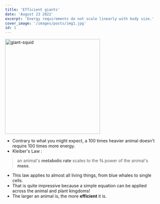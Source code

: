 ```yaml
---
title: 'Efficient giants'
date: 'August 23 2022'
excerpt: 'Energy requirements do not scale linearly with body size.'
cover_image: '/images/posts/img1.jpg'
id: 1
---
```


<img src='/images/content/giant-squid.jpg' width='310' alt='giant-squid' />

- Contrary to what you might expect, a 100 times heavier animal doesn't require 100 times more energy.
- Kleiber's Law :

> an animal's **metabolic rate** scales to the **3⁄4** power of the animal's **mass**.

- This law applies to almost all living things, from blue whales to single cells.
- That is quite impressive because a simple equation can be applied across the animal and plant kingdoms!
- The larger an animal is, the more **efficient** it is.
